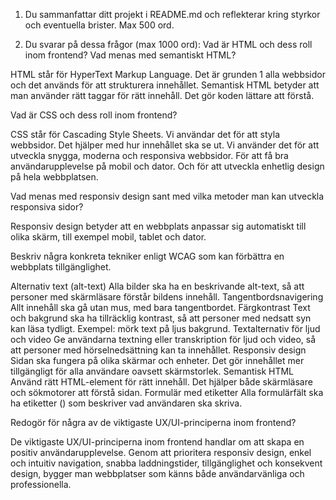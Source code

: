 1. Du sammanfattar ditt projekt i README.md och reflekterar kring styrkor och eventuella brister. Max 500 ord.

2. Du svarar på dessa frågor (max 1000 ord):
Vad är HTML och dess roll inom frontend? Vad menas med semantiskt HTML?

HTML står för HyperText Markup Language. Det är grunden 1 alla webbsidor och det används för att strukturera innehållet.
Semantisk HTML betyder att man använder rätt taggar för rätt innehåll. Det gör koden lättare att förstå.

Vad är CSS och dess roll inom frontend?

CSS står för Cascading Style Sheets. Vi användar det för att styla webbsidor. Det hjälper med hur innehållet ska se ut.
Vi använder det för att utveckla snygga, moderna och responsiva webbsidor. För att få bra användarupplevelse på mobil och dator. Och för att utveckla enhetlig design på hela webbplatsen.

Vad menas med responsiv design sant med vilka metoder man kan utveckla responsiva sidor?

Responsiv design betyder att en webbplats anpassar sig automatiskt till olika skärm, till exempel mobil, tablet och dator.

Beskriv några konkreta tekniker enligt WCAG som kan förbättra en webbplats tillgänglighet.

Alternativ text (alt-text)
Alla bilder ska ha en beskrivande alt-text, så att personer med skärmläsare förstår bildens innehåll.
Tangentbordsnavigering
Allt innehåll ska gå utan mus, med bara tangentbordet.
Färgkontrast
Text och bakgrund ska ha tillräcklig kontrast, så att personer med nedsatt syn kan läsa tydligt.
 Exempel: mörk text på ljus bakgrund.
Textalternativ för ljud och video
Ge användarna textning eller transkription för ljud och video, så att personer med hörselnedsättning kan ta innehållet.
Responsiv design
Sidan ska fungera på olika skärmar och enheter. Det gör innehållet mer tillgängligt för alla användare oavsett skärmstorlek.
Semantisk HTML
Använd rätt HTML-element för rätt innehåll. Det hjälper både skärmläsare och sökmotorer att förstå sidan.
Formulär med etiketter
Alla formulärfält ska ha etiketter (<label>) som beskriver vad användaren ska skriva.

Redogör för några av de viktigaste UX/UI-principerna inom frontend?

De viktigaste UX/UI-principerna inom frontend handlar om att skapa en positiv användarupplevelse. Genom att prioritera responsiv design, enkel och intuitiv navigation, snabba laddningstider, tillgänglighet och konsekvent design, bygger man webbplatser som känns både användarvänliga och professionella.